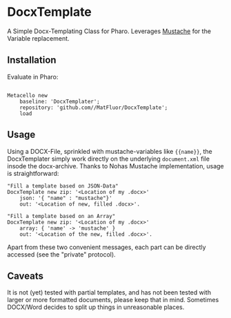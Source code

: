 # DocxTemplate
A Simple Docx-Templating Class for Pharo. Leverages [Mustache](https://github.com/noha/mustache) for the Variable replacement.

## Installation

Evaluate in Pharo:

```Smalltalk

Metacello new
	baseline: 'DocxTemplater';
	repository: 'github.com//MatFluor/DocxTemplate';
	load

```

## Usage
Using a DOCX-File, sprinkled with mustache-variables like `{{name}}`, the DocxTemplater simply work directly on the underlying `document.xml` file insode the docx-archive. Thanks to Nohas Mustache implementation, usage is straightforward:

```smalltalk
"Fill a template based on JSON-Data"
DocxTemplate new zip: '<Location of my .docx>'
	json: '{ "name" : "mustache"}'
	out: '<Location of new, filled .docx>'.
	
"Fill a template based on an Array"
DocxTemplate new zip: '<Location of my .docx>'
	array: { 'name' -> 'mustache' }
	out: '<Location of the new, filled .docx>'.
```
Apart from these two convenient messages, each part can be directly accessed (see the "private" protocol).

## Caveats
It is not (yet) tested with partial templates, and has not been tested with larger or more formatted documents, please keep that in mind. Sometimes DOCX/Word decides to split up things in unreasonable places.
